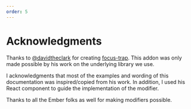 ```yaml
---
order: 5
---
```


# Acknowledgments

Thanks to [@davidtheclark](https://github.com/davidtheclark) for creating [focus-trap](https://github.com/davidtheclark/focus-trap).
This addon was only made possible by his work on the underlying library we use.

I acknowledgments that most of the examples and wording of this documentation
was inspired/copied from his work. In addition, I used his React component to
guide the implementation of the modifier.

Thanks to all the Ember folks as well for making modifiers possible.
